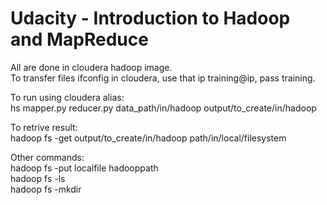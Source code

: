 # Udacity - Introduction to Hadoop and MapReduce

All are done in cloudera hadoop image.<br>
To transfer files ifconfig in cloudera, use that ip training@ip, pass training.<br>

To run using cloudera alias:<br>
hs mapper.py reducer.py data_path/in/hadoop output/to_create/in/hadoop<br>

To retrive result:<br>
hadoop fs -get output/to_create/in/hadoop path/in/local/filesystem<br>

Other commands:<br>
hadoop fs -put localfile hadooppath<br>
hadoop fs -ls<br>
hadoop fs -mkdir<br>
